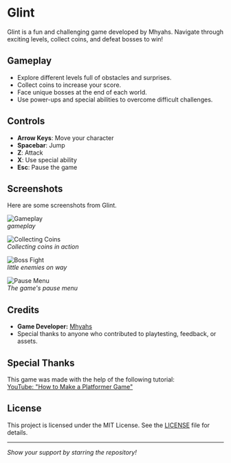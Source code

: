 # Glint

Glint is a fun and challenging game developed by Mhyahs. Navigate through exciting levels, collect coins, and defeat bosses to win!

## Gameplay

- Explore different levels full of obstacles and surprises.
- Collect coins to increase your score.
- Face unique bosses at the end of each world.
- Use power-ups and special abilities to overcome difficult challenges.

## Controls

- **Arrow Keys**: Move your character  
- **Spacebar**: Jump  
- **Z**: Attack  
- **X**: Use special ability  
- **Esc**: Pause the game  

## Screenshots

Here are some screenshots from Glint.

![Gameplay](assets/screenshots/game_play.png)  
*gameplay*

![Collecting Coins](assets/screenshots/collecting_coins.png)  
*Collecting coins in action*

![Boss Fight](assets/screenshots/enemy.png)  
*little enemies on way*

![Pause Menu](assets/screenshots/pause_menu.png)  
*The game's pause menu*

## Credits

- **Game Developer:** [Mhyahs](https://github.com/Mhyahs)
- Special thanks to anyone who contributed to playtesting, feedback, or assets.

## Special Thanks

This game was made with the help of the following tutorial:  
[YouTube: "How to Make a Platformer Game"](https://youtu.be/LOhfqjmasi0?si=SZMFbYXbCzve5R71)

## License

This project is licensed under the MIT License. See the [LICENSE](LICENSE) file for details.

---

*Show your support by starring the repository!*
